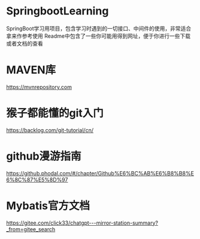 # SpringbootLearning
SpringBoot学习用项目，包含学习时遇到的一切接口、中间件的使用，非常适合拿来作参考使用
Readme中包含了一些你可能用得到网址，便于你进行一些下载或者文档的查看

# MAVEN库
https://mvnrepository.com

# 猴子都能懂的git入门
https://backlog.com/git-tutorial/cn/

# github漫游指南
https://github.phodal.com/#/chapter/Github%E6%BC%AB%E6%B8%B8%E6%8C%87%E5%8D%97

# Mybatis官方文档
https://gitee.com/click33/chatgpt---mirror-station-summary?_from=gitee_search
